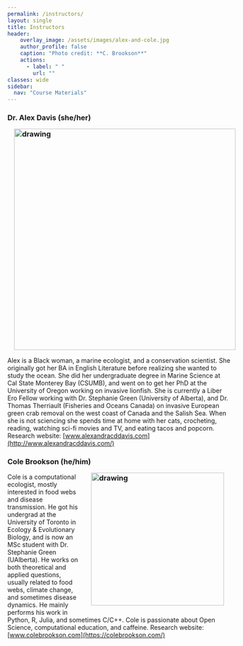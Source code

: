 ```yaml
---
permalink: /instructors/
layout: single
title: Instructors
header:
    overlay_image: /assets/images/alex-and-cole.jpg
    author_profile: false
    caption: "Photo credit: **C. Brookson**"
    actions:
      - label: " "
        url: ""
classes: wide
sidebar:
  nav: "Course Materials"
---
```



### Dr. Alex Davis (she/her) <img align="left" src="https://colebrookson.github.io/marine-pop-ecol/assets/images/alex.jpg" style="padding: 15px" alt="drawing" width = "500"/>
Alex is a Black woman, a marine ecologist, and a conservation scientist. She originally got her BA in English Literature before realizing she wanted to study the ocean. She did her undergraduate degree in Marine Science at Cal State Monterey Bay (CSUMB), and went on to get her PhD at the University of Oregon working on invasive lionfish. She is currently a Liber Ero Fellow working with Dr. Stephanie Green (University of Alberta), and Dr. Thomas Therriault (Fisheries and Oceans Canada) on invasive European green crab removal on the west coast of Canada and the Salish Sea. ​When she is not sciencing she spends time at home with her cats, crocheting, reading, watching sci-fi movies and TV, and eating tacos and popcorn. Research website: [www.alexandracddavis.com](http://www.alexandracddavis.com/)

### Cole Brookson (he/him) <img align="right" src="https://colebrookson.github.io/marine-pop-ecol/assets/images/cole.png" style="padding: 15px" alt="drawing" width = "300"/>
Cole is a computational ecologist, mostly interested in food webs and disease transmission. He got his undergrad at the University of Toronto in Ecology & Evolutionary Biology, and is now an MSc student with Dr. Stephanie Green (UAlberta). He works on both theoretical and applied questions, usually related to food webs, climate change, and sometimes disease dynamics. He mainly performs his work in Python, R, Julia, and sometimes C/C++. Cole is passionate about Open Science, computational education, and caffeine. Research website: [www.colebrookson.com](https://colebrookson.com/)

